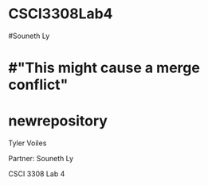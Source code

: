 
# CSCI3308Lab4

#Souneth Ly

#"This might cause a merge conflict"
=======
# newrepository
Tyler Voiles

Partner: Souneth Ly

CSCI 3308 Lab 4
